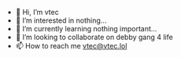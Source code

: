 - 👋 Hi, I’m vtec
- 👀 I’m interested in nothing...
- 🌱 I’m currently learning nothing important...
- 💞️ I’m looking to collaborate on debby gang 4 life
- 📫 How to reach me vtec@vtec.lol

<!---
vteclol/vteclol is a ✨ special ✨ repository because its `README.md` (this file) appears on your GitHub profile.
You can click the Preview link to take a look at your changes.
--->
